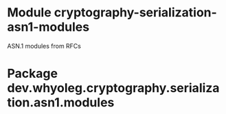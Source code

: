 # Module cryptography-serialization-asn1-modules

ASN.1 modules from RFCs

# Package dev.whyoleg.cryptography.serialization.asn1.modules
